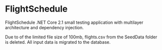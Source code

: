 # FlightSchedule
FlightSchedule .NET Core 2.1 small testing application with multilayer architecture and dependency injection.

Due to of the limited file size of 100mb, flights.csv from the SeedData folder is deleted. All input data is migrated to the database.
